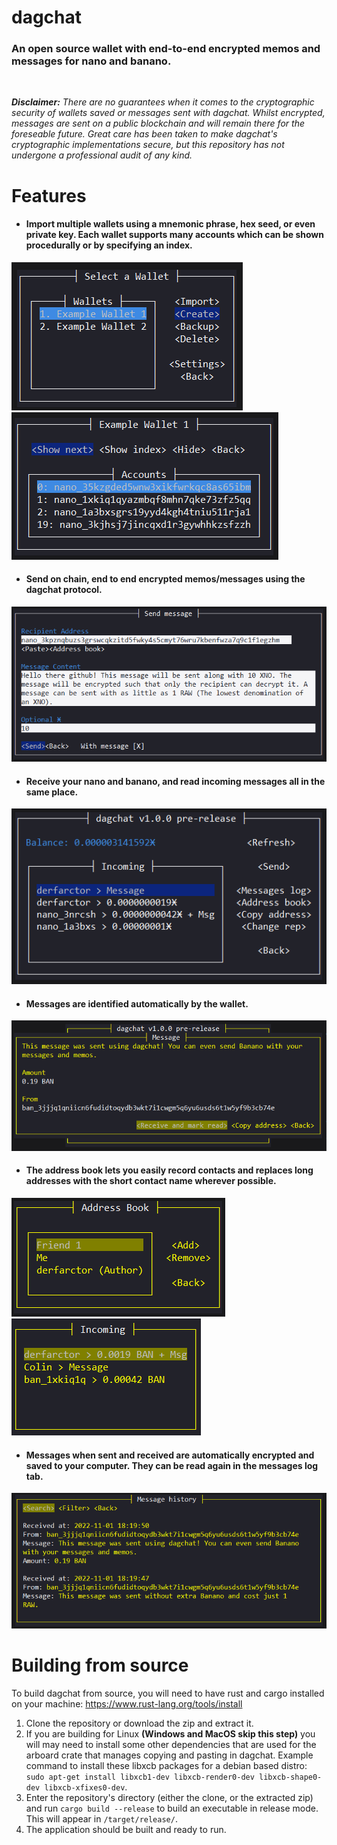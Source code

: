 # dagchat

### An open source wallet with end-to-end encrypted memos and messages for **nano** and **banano**.
<br>

***Disclaimer:** There are no guarantees when it comes to the cryptographic security of wallets saved or messages sent with dagchat. Whilst encrypted, messages are sent on a public blockchain and will remain there for the foreseable future. Great care has been taken to make dagchat's cryptographic implementations secure, but this repository has not undergone a professional audit of any kind.*

# Features
- #### Import multiple wallets using a mnemonic phrase, hex seed, or even private key. Each wallet supports many accounts which can be shown procedurally or by specifying an index.
![image](screenshots/wallets.PNG) ![image](screenshots/accounts.PNG)
- #### Send on chain, end to end encrypted memos/messages using the dagchat protocol.
![image](screenshots/sendmessage.PNG)
- #### Receive your nano and banano, and read incoming messages all in the same place.
![image](screenshots/incoming.PNG) 
- #### Messages are identified automatically by the wallet.
![image](screenshots/message.png)
- #### The address book lets you easily record contacts and replaces long addresses with the short contact name wherever possible.
![image](screenshots/addressbook.PNG) ![image](screenshots/addressbookexample.PNG)
- #### Messages when sent and received are automatically encrypted and saved to your computer. They can be read again in the messages log tab.
![image](screenshots/messagehistory.png)


# Building from source
To build dagchat from source, you will need to have rust and cargo installed on your machine: https://www.rust-lang.org/tools/install
1. Clone the repository or download the zip and extract it.
2. If you are building for Linux **(Windows and MacOS skip this step)** you will may need to install some other dependencies that are used for the arboard crate that manages copying and pasting in dagchat. Example command to install these libxcb packages for a debian based distro: `sudo apt-get install libxcb1-dev libxcb-render0-dev libxcb-shape0-dev libxcb-xfixes0-dev`.
3. Enter the repository's directory (either the clone, or the extracted zip) and run `cargo build --release` to build an executable in release mode. This will appear in `/target/release/`.
4. The application should be built and ready to run.
